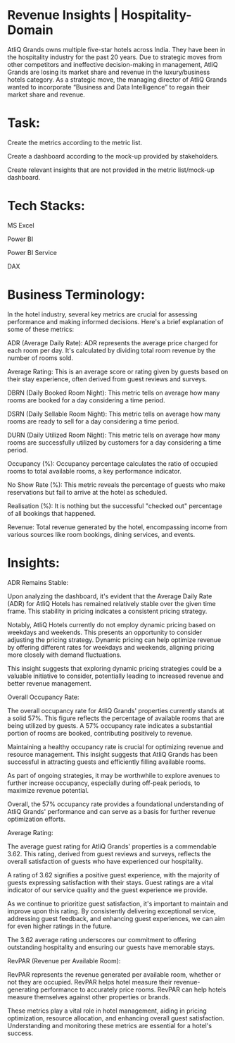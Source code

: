 # Revenue Insights | Hospitality-Domain

AtliQ Grands owns multiple five-star hotels across India. They have been in the hospitality industry for the past 20 years. Due to strategic moves from other competitors and ineffective decision-making in management, AtliQ Grands are losing its market share and revenue in the luxury/business hotels category. As a strategic move, the managing director of AtliQ Grands wanted to incorporate “Business and Data Intelligence” to regain their market share and revenue.

# Task:

Create the metrics according to the metric list.

Create a dashboard according to the mock-up provided by stakeholders.

Create relevant insights that are not provided in the metric list/mock-up dashboard.


# Tech Stacks:
MS Excel

Power BI

Power BI Service

DAX

# Business Terminology:
In the hotel industry, several key metrics are crucial for assessing performance and making informed decisions. Here's a brief explanation of some of these metrics:

ADR (Average Daily Rate): ADR represents the average price charged for each room per day. It's calculated by dividing total room revenue by the number of rooms sold.

Average Rating: This is an average score or rating given by guests based on their stay experience, often derived from guest reviews and surveys.

DBRN (Daily Booked Room Night): This metric tells on average how many rooms are booked for a day considering a time period.

DSRN (Daily Sellable Room Night): This metric tells on average how many rooms are ready to sell for a day considering a time period.

DURN (Daily Utilized Room Night): This metric tells on average how many rooms are successfully utilized by customers for a day considering a time period.

Occupancy (%): Occupancy percentage calculates the ratio of occupied rooms to total available rooms, a key performance indicator.

No Show Rate (%): This metric reveals the percentage of guests who make reservations but fail to arrive at the hotel as scheduled.

Realisation (%): It is nothing but the successful "checked out" percentage of all bookings that happened.

Revenue: Total revenue generated by the hotel, encompassing income from various sources like room bookings, dining services, and events.


# Insights:
ADR Remains Stable:

Upon analyzing the dashboard, it's evident that the Average Daily Rate (ADR) for AtliQ Hotels has remained relatively stable over the given time frame. This stability in pricing indicates a consistent pricing strategy.

Notably, AtliQ Hotels currently do not employ dynamic pricing based on weekdays and weekends. This presents an opportunity to consider adjusting the pricing strategy. Dynamic pricing can help optimize revenue by offering different rates for weekdays and weekends, aligning pricing more closely with demand fluctuations.

This insight suggests that exploring dynamic pricing strategies could be a valuable initiative to consider, potentially leading to increased revenue and better revenue management.

Overall Occupancy Rate:

The overall occupancy rate for AtliQ Grands' properties currently stands at a solid 57%. This figure reflects the percentage of available rooms that are being utilized by guests. A 57% occupancy rate indicates a substantial portion of rooms are booked, contributing positively to revenue.

Maintaining a healthy occupancy rate is crucial for optimizing revenue and resource management. This insight suggests that AtliQ Grands has been successful in attracting guests and efficiently filling available rooms.

As part of ongoing strategies, it may be worthwhile to explore avenues to further increase occupancy, especially during off-peak periods, to maximize revenue potential.

Overall, the 57% occupancy rate provides a foundational understanding of AtliQ Grands' performance and can serve as a basis for further revenue optimization efforts.

Average Rating:

The average guest rating for AtliQ Grands' properties is a commendable 3.62. This rating, derived from guest reviews and surveys, reflects the overall satisfaction of guests who have experienced our hospitality.

A rating of 3.62 signifies a positive guest experience, with the majority of guests expressing satisfaction with their stays. Guest ratings are a vital indicator of our service quality and the guest experience we provide.

As we continue to prioritize guest satisfaction, it's important to maintain and improve upon this rating. By consistently delivering exceptional service, addressing guest feedback, and enhancing guest experiences, we can aim for even higher ratings in the future.

The 3.62 average rating underscores our commitment to offering outstanding hospitality and ensuring our guests have memorable stays.

RevPAR (Revenue per Available Room): 

RevPAR represents the revenue generated per available room, whether or not they are occupied. RevPAR helps hotel measure their revenue-generating performance to accurately price rooms. RevPAR can help hotels measure themselves against other properties or brands.

These metrics play a vital role in hotel management, aiding in pricing optimization, resource allocation, and enhancing overall guest satisfaction. Understanding and monitoring these metrics are essential for a hotel's success.
